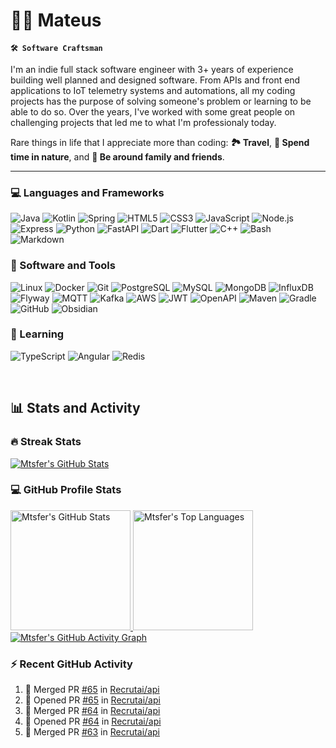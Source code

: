 # 🏄‍♂️ Mateus

**`🛠️ Software Craftsman`**

I'm an indie full stack software engineer with 3+ years of experience building well planned and designed software. From APIs and front end applications to IoT telemetry systems and automations, all my coding projects has the purpose of solving someone's problem or learning to be able to do so. Over the years, I've worked with some great people on challenging projects that led me to what I'm professionaly today.

Rare things in life that I appreciate more than coding: **🏞️ Travel**, **🌄 Spend time in nature**, and **💎 Be around family and friends**.

---
<!-- discord codeforces follow starts -->

### 💻 Languages and Frameworks
<p>
  <img alt="Java" src="https://custom-icon-badges.demolab.com/badge/Java-20232a.svg?style=for-the-badge&logo=java&logoColor=red">
  <img alt="Kotlin" src="https://img.shields.io/badge/Kotlin-20232a.svg?style=for-the-badge&logo=kotlin&logoColor=7F52FF">
  <img alt="Spring" src="https://img.shields.io/badge/Spring-20232a.svg?style=for-the-badge&logo=spring&logoColor=6DB33F">
  <img alt="HTML5" src="https://img.shields.io/badge/HTML5-20232a.svg?style=for-the-badge&logo=html5&logoColor=E34F26">
  <img alt="CSS3" src="https://img.shields.io/badge/CSS3-20232a.svg?style=for-the-badge&logo=css3&logoColor=1572B6">
  <img alt="JavaScript" src="https://img.shields.io/badge/JavaScript-20232a.svg?style=for-the-badge&logo=javascript&logoColor=F7DF1E">
  <img alt="Node.js" src="https://img.shields.io/badge/Node.js-20232a.svg?style=for-the-badge&logo=node.js&logoColor=5FA04E">
  <img alt="Express" src="https://img.shields.io/badge/Express-20232a.svg?style=for-the-badge&logo=express&logoColor=FFFFFF">
  <img alt="Python" src="https://img.shields.io/badge/Python-20232a.svg?style=for-the-badge&logo=python&logoColor=3776AB">
  <img alt="FastAPI" src="https://img.shields.io/badge/FastAPI-20232a.svg?style=for-the-badge&logo=fastapi&logoColor=009688">
  <img alt="Dart" src="https://img.shields.io/badge/Dart-20232a.svg?style=for-the-badge&logo=dart&logoColor=0175C2">
  <img alt="Flutter" src="https://img.shields.io/badge/Flutter-20232a.svg?style=for-the-badge&logo=flutter&logoColor=02569B">
  <img alt="C++" src="https://img.shields.io/badge/C++-20232a.svg?style=for-the-badge&logo=cplusplus&logoColor=00599C">
  <img alt="Bash" src="https://img.shields.io/badge/Bash-20232a.svg?style=for-the-badge&logo=gnubash&logoColor=4EAA25">
  <img alt="Markdown" src="https://img.shields.io/badge/Markdown-20232a.svg?style=for-the-badge&logo=markdown&logoColor=FFFFFF">
</p>

<!-- github firefox jetbrains neovim pandas oauth influx junit hibernate mongodb aws kafka jwt spring security gradle maven git pandas-->
### 🧰 Software and Tools
<p>
  <img alt="Linux" src="https://img.shields.io/badge/Linux-20232a.svg?style=for-the-badge&logo=linux&logoColor=FCC624">
  <img alt="Docker" src="https://img.shields.io/badge/Docker-20232a.svg?style=for-the-badge&logo=docker&logoColor=2496ED">
  <img alt="Git" src="https://img.shields.io/badge/Git-20232a.svg?style=for-the-badge&logo=git&logoColor=F05032">
  <img alt="PostgreSQL" src="https://img.shields.io/badge/PostgreSQL-20232a.svg?style=for-the-badge&logo=postgresql&logoColor=4169E1">
  <img alt="MySQL" src="https://img.shields.io/badge/MySQL-20232a?style=for-the-badge&logo=mysql&logoColor=4479A1">
  <img alt="MongoDB" src="https://img.shields.io/badge/MongoDB-20232a.svg?style=for-the-badge&logo=mongodb&logoColor=47A248">
  <img alt="InfluxDB" src="https://img.shields.io/badge/InfluxDB-20232a.svg?style=for-the-badge&logo=influxdb&logoColor=22ADF6">
  <img alt="Flyway" src="https://img.shields.io/badge/Flyway-20232a.svg?style=for-the-badge&logo=flyway&logoColor=CC0200">
  <img alt="MQTT" src="https://img.shields.io/badge/MQTT-20232a.svg?style=for-the-badge&logo=mqtt&logoColor=660066">
  <img alt="Kafka" src="https://img.shields.io/badge/Kafka-20232a.svg?style=for-the-badge&logo=apachekafka&logoColor=FFFFFF">
  <img alt="AWS" src="https://img.shields.io/badge/AWS-20232a.svg?style=for-the-badge&logo=amazonwebservices&logoColor=FF9900">
  <img alt="JWT" src="https://img.shields.io/badge/JWT-20232a.svg?style=for-the-badge&logo=jsonwebtokens&logoColor=FFFFFF">
  <img alt="OpenAPI" src="https://img.shields.io/badge/OpenAPI-20232a.svg?style=for-the-badge&logo=openapiinitiative&logoColor=6BA539">
  <img alt="Maven" src="https://img.shields.io/badge/Maven-20232a.svg?style=for-the-badge&logo=apachemaven&logoColor=C71A36">
  <img alt="Gradle" src="https://img.shields.io/badge/Gradle-20232a.svg?style=for-the-badge&logo=gradle&logoColor=FFFFFF">
  <img alt="GitHub" src="https://img.shields.io/badge/GitHub-20232a.svg?style=for-the-badge&logo=github&logoColor=FFFFFF">
  <img alt="Obsidian" src="https://img.shields.io/badge/Obsidian-20232a.svg?style=for-the-badge&logo=obsidian&logoColor=7C3AED">
</p>

### 📘 Learning
<p>
  <img alt="TypeScript" src="https://img.shields.io/badge/TypeScript-20232a.svg?style=for-the-badge&logo=typescript&logoColor=3178C6">
  <img alt="Angular" src="https://img.shields.io/badge/Angular-20232a.svg?style=for-the-badge&logo=angular&logoColor=red">
  <img alt="Redis" src="https://img.shields.io/badge/Redis-20232a.svg?style=for-the-badge&logo=redis&logoColor=FF4438">
</p>

</br>

<!-- Stats -->
## 📊 Stats and Activity

### 🔥 Streak Stats
<a href="https://git.io/streak-stats"><img alt="Mtsfer's GitHub Stats" src="https://streak-stats.demolab.com?user=mtsfer&theme=react&hide_border=true"/></a>

### 💻 GitHub Profile Stats
<a href="https://github.com/anuraghazra/github-readme-stats">
  <img alt="Mtsfer's GitHub Stats" src="https://github-readme-stats-ivory-alpha-75.vercel.app/api?username=mtsfer&show_icons=true&include_all_commits=true&count_private=true&theme=react&hide_border=true" height="192px"/>
</a>
<a href="https://github.com/anuraghazra/github-readme-stats">
  <img alt="Mtsfer's Top Languages" src="https://github-readme-stats-ivory-alpha-75.vercel.app/api/top-langs/?username=mtsfer&langs_count=8&layout=compact&theme=react&hide_border=true" height="192px"/>
</a>

<a href="https://github.com/ashutosh00710/github-readme-activity-graph">
  <img alt="Mtsfer's GitHub Activity Graph" src="https://github-readme-activity-graph.vercel.app/graph?username=mtsfer&theme=react-dark&hide_border=true"></img>
</a>

### ⚡ Recent GitHub Activity

<!-- https://github.com/jamesgeorge007/github-activity-readme -->
<!--START_SECTION:activity-->
1. 🎉 Merged PR [#65](https://github.com/Recrutai/api/pull/65) in [Recrutai/api](https://github.com/Recrutai/api)
2. 💪 Opened PR [#65](https://github.com/Recrutai/api/pull/65) in [Recrutai/api](https://github.com/Recrutai/api)
3. 🎉 Merged PR [#64](https://github.com/Recrutai/api/pull/64) in [Recrutai/api](https://github.com/Recrutai/api)
4. 💪 Opened PR [#64](https://github.com/Recrutai/api/pull/64) in [Recrutai/api](https://github.com/Recrutai/api)
5. 🎉 Merged PR [#63](https://github.com/Recrutai/api/pull/63) in [Recrutai/api](https://github.com/Recrutai/api)
<!--END_SECTION:activity-->
